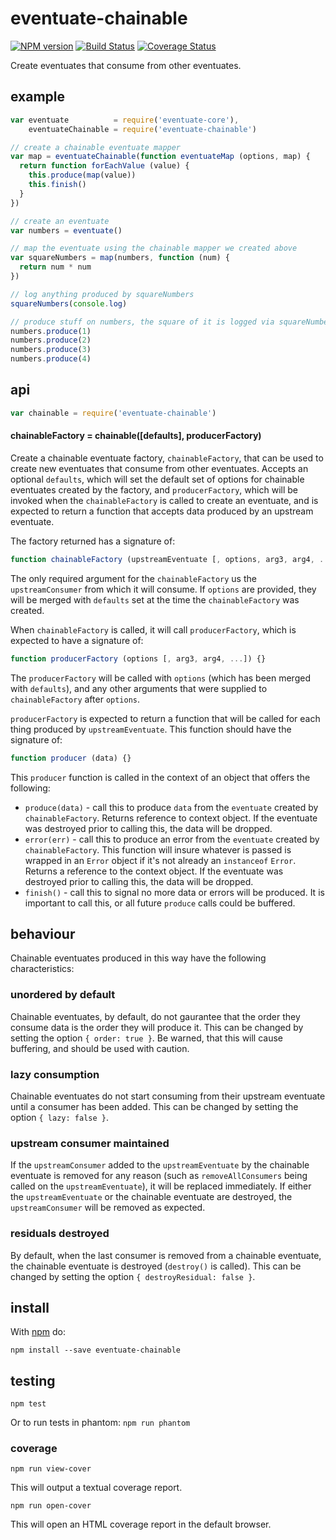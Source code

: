 # eventuate-chainable

[![NPM version](https://badge.fury.io/js/eventuate-chainable.png)](http://badge.fury.io/js/eventuate-chainable)
[![Build Status](https://travis-ci.org/jasonpincin/eventuate-chainable.svg?branch=master)](https://travis-ci.org/jasonpincin/eventuate-chainable)
[![Coverage Status](https://coveralls.io/repos/jasonpincin/eventuate-chainable/badge.png?branch=master)](https://coveralls.io/r/jasonpincin/eventuate-chainable?branch=master)

Create eventuates that consume from other eventuates.

## example

```javascript
var eventuate          = require('eventuate-core'),
    eventuateChainable = require('eventuate-chainable')

// create a chainable eventuate mapper
var map = eventuateChainable(function eventuateMap (options, map) {
  return function forEachValue (value) {
    this.produce(map(value))
    this.finish()
  }
})

// create an eventuate
var numbers = eventuate()

// map the eventuate using the chainable mapper we created above
var squareNumbers = map(numbers, function (num) {
  return num * num
})

// log anything produced by squareNumbers
squareNumbers(console.log)

// produce stuff on numbers, the square of it is logged via squareNumbers
numbers.produce(1)
numbers.produce(2)
numbers.produce(3)
numbers.produce(4)
```

## api

```javascript
var chainable = require('eventuate-chainable')
```

#### chainableFactory = chainable([defaults], producerFactory)

Create a chainable eventuate factory, `chainableFactory`, that can be used to
create new eventuates that consume from other eventuates. Accepts an optional
`defaults`, which will set the default set of options for chainable
eventuates created by the factory, and `producerFactory`, which will be
invoked when the `chainableFactory` is called to create an eventuate, and is 
expected to return a function that accepts data produced by an upstream 
eventuate.

The factory returned has a signature of: 

```javascript
function chainableFactory (upstreamEventuate [, options, arg3, arg4, ...]) {}
```

The only required argument for the `chainableFactory` us the `upstreamConsumer`
from which it will consume. If `options` are provided, they will be merged with
`defaults` set at the time the `chainableFactory` was created. 

When `chainableFactory` is called, it will call `producerFactory`, which
is expected to have a signature of:

```javascript
function producerFactory (options [, arg3, arg4, ...]) {}
```

The `producerFactory` will be called with `options` (which has been merged with 
`defaults`), and any other arguments that were supplied to `chainableFactory`
after `options`.

`producerFactory` is expected to return a function that will be called
for each thing produced by `upstreamEventuate`. This function should have the
signature of:

```javascript
function producer (data) {}
```

This `producer` function is called in the context of an object that offers the
following:

* `produce(data)` - call this to produce `data` from the `eventuate` created by
  `chainableFactory`. Returns reference to context object. If the eventuate was
  destroyed prior to calling this, the data will be dropped.
* `error(err)` - call this to produce an error from the `eventuate` created by
  `chainableFactory`. This function will insure whatever is passed is wrapped in
  an `Error` object if it's not already an `instanceof` `Error`. Returns a
  reference to the context object. If the eventuate was destroyed prior to
  calling this, the data will be dropped.
* `finish()` - call this to signal no more data or errors will be produced. It
  is important to call this, or all future `produce` calls could be buffered.

## behaviour

Chainable eventuates produced in this way have the following characteristics:

### unordered by default

Chainable eventuates, by default, do not gaurantee that the order they consume
data is the order they will produce it. This can be changed by setting the
option `{ order: true }`. Be warned, that this will cause buffering, and should
be used with caution.

### lazy consumption

Chainable eventuates do not start consuming from their upstream eventuate until
a consumer has been added. This can be changed by setting the option `{ lazy:
false }`.

### upstream consumer maintained

If the `upstreamConsumer` added to the `upstreamEventuate` by the chainable 
eventuate is removed for any reason (such as `removeAllConsumers` being called 
on the `upstreamEventuate`), it will be replaced immediately. If either the 
`upstreamEventuate` or the chainable eventuate are destroyed, the 
`upstreamConsumer` will be removed as expected.

### residuals destroyed

By default, when the last consumer is removed from a chainable eventuate, the
chainable eventuate is destroyed (`destroy()` is called). This can be changed by
setting the option `{ destroyResidual: false }`.

## install

With [npm](https://npmjs.org) do:

```
npm install --save eventuate-chainable
```

## testing

`npm test`

Or to run tests in phantom: `npm run phantom`

### coverage

`npm run view-cover`

This will output a textual coverage report.

`npm run open-cover`

This will open an HTML coverage report in the default browser.
